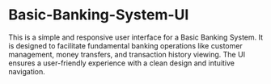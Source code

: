 # Basic-Banking-System-UI
This is a simple and responsive user interface for a Basic Banking System. It is designed to facilitate fundamental banking operations like customer management, money transfers, and transaction history viewing. The UI ensures a user-friendly experience with a clean design and intuitive navigation.
